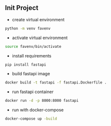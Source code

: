 ## Init Project

* create virtual environment
```bash
python -m venv favenv
```
* activate virtual environment
```bash
source favenv/bin/activate
```
* install requirements
```bash
pip install fastapi
```

* build fastapi image
```bash
docker build -t fastapi -f fastapi.Dockerfile .
```

* run fastapi container
```bash
docker run -d -p 8000:8000 fastapi
```

* run with docker-compose
```bash
docker-compose up -build
```

